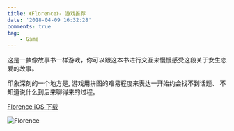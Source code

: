 ```yaml
---
title: 《Florence》- 游戏推荐
date: '2018-04-09 16:32:28'
comments: true
tag:
    - Game
---
```


这是一款像故事书一样游戏，你可以跟这本书进行交互来慢慢感受这段关于女生恋爱的故事。

印象深刻的一个地方是, 游戏用拼图的难易程度来表达一开始约会找不到话题、 不知道说什么到后来聊得来的过程。

[Florence iOS 下载](https://itunes.apple.com/cn/app/florence/id1297430468?mt=8)

![Florence](/blog/assets/images/florence/florence0.jpeg)